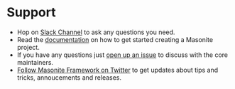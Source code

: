 # Support

* Hop on [Slack Channel](http://slack.masoniteproject.com/) to ask any questions you need.
* Read the [documentation](https://docs.masoniteproject.com/) on how to get started creating a Masonite project.
* If you have any questions just [open up an issue](https://github.com/MasoniteFramework/core/issues/new/choose) to discuss with the core maintainers.
* [Follow Masonite Framework on Twitter](https://twitter.com/masoniteproject) to get updates about tips and tricks, annoucements and releases.
